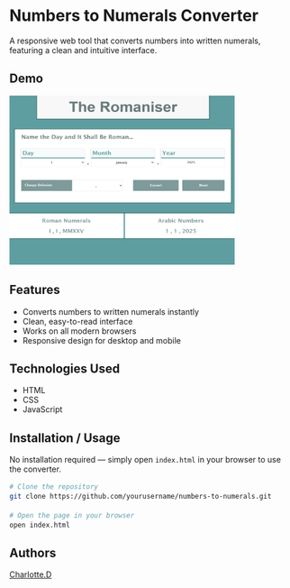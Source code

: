 # Numbers to Numerals Converter

A responsive web tool that converts numbers into written numerals, featuring a clean and intuitive interface.

## Demo
<img src="screenshots/numeral-screenshot.PNG" width="400" height="300" />

## Features

- Converts numbers to written numerals instantly
- Clean, easy-to-read interface
- Works on all modern browsers
- Responsive design for desktop and mobile

## Technologies Used

- HTML
- CSS
- JavaScript

## Installation / Usage

No installation required — simply open `index.html` in your browser to use the converter.

```bash
# Clone the repository
git clone https://github.com/yourusername/numbers-to-numerals.git

# Open the page in your browser
open index.html
```
## Authors

[Charlotte.D](https://github.com/C-Duberry)

